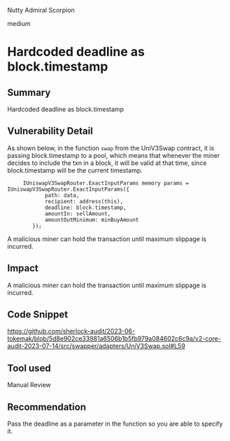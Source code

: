 Nutty Admiral Scorpion

medium

# Hardcoded deadline as block.timestamp
## Summary
Hardcoded deadline as block.timestamp

## Vulnerability Detail

As shown below, in the function `swap` from the UniV3Swap contract, it is passing block.timestamp to a pool, which means that whenever the miner decides to include the txn in a block, it will be valid at that time, since block.timestamp will be the current timestamp.

```solidity
     IUniswapV3SwapRouter.ExactInputParams memory params = IUniswapV3SwapRouter.ExactInputParams({
            path: data,
            recipient: address(this),
            deadline: block.timestamp, 
            amountIn: sellAmount,
            amountOutMinimum: minBuyAmount
        });
```
A malicious miner can hold the transaction until maximum slippage is incurred.

## Impact
A malicious miner can hold the transaction until maximum slippage is incurred.

## Code Snippet
https://github.com/sherlock-audit/2023-06-tokemak/blob/5d8e902ce33981a6506b1b5fb979a084602c6c9a/v2-core-audit-2023-07-14/src/swapper/adapters/UniV3Swap.sol#L59

## Tool used

Manual Review

## Recommendation
Pass the deadline as a parameter in the function so you are able to specify it.